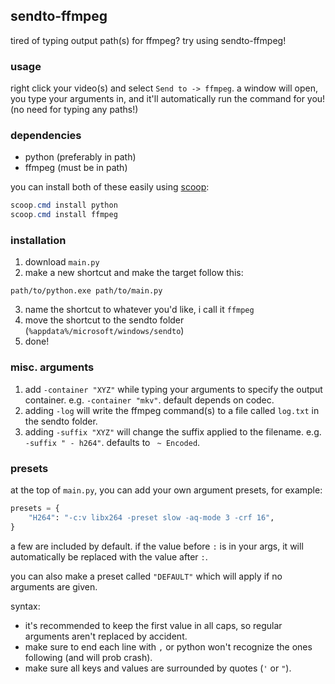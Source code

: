 ## sendto-ffmpeg
tired of typing output path(s) for ffmpeg? try using sendto-ffmpeg!


### usage
right click your video(s) and select `Send to -> ffmpeg`. a window will open, you type your arguments in, and it'll automatically run the command for you! (no need for typing any paths!)


### dependencies
- python (preferably in path)
- ffmpeg (must be in path)

you can install both of these easily using [scoop](https://scoop.sh):
```powershell
scoop.cmd install python
scoop.cmd install ffmpeg
```


### installation
1. download `main.py`
2. make a new shortcut and make the target follow this:
```
path/to/python.exe path/to/main.py
```
3. name the shortcut to whatever you'd like, i call it `ffmpeg`
4. move the shortcut to the sendto folder (`%appdata%/microsoft/windows/sendto`)
5. done!


### misc. arguments
1. add `-container "XYZ"` while typing your arguments to specify the output container. e.g. `-container "mkv"`. default depends on codec.
2. adding `-log` will write the ffmpeg command(s) to a file called `log.txt` in the sendto folder.
3. adding `-suffix "XYZ"` will change the suffix applied to the filename. e.g. `-suffix " - h264"`. defaults to ` ~ Encoded`.


### presets
at the top of `main.py`, you can add your own argument presets, for example:
```py
presets = {
    "H264": "-c:v libx264 -preset slow -aq-mode 3 -crf 16",
}
```
a few are included by default. if the value before `:` is in your args, it will automatically be replaced with the value after `:`.

you can also make a preset called `"DEFAULT"` which will apply if no arguments are given.

syntax:
- it's recommended to keep the first value in all caps, so regular arguments aren't replaced by accident.
- make sure to end each line with `,` or python won't recognize the ones following (and will prob crash).
- make sure all keys and values are surrounded by quotes (`'` or `"`).
